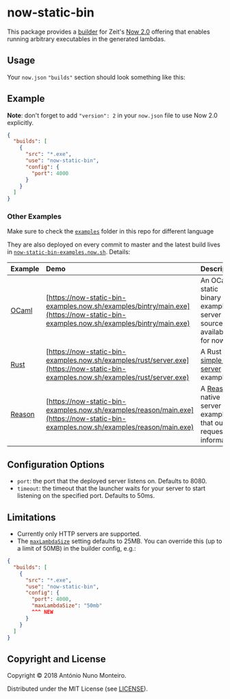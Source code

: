 # now-static-bin

This package provides a
[builder](https://zeit.co/docs/v2/deployments/builders/overview#when-to-use-builders)
for Zeit's [Now 2.0](https://zeit.co/blog/now-2) offering that enables running
arbitrary executables in the generated lambdas.

## Usage

Your `now.json` `"builds"` section should look something like this:

## Example

**Note**: don't forget to add `"version": 2` in your `now.json` file to use Now
2.0 explicitly.

```json
{
  "builds": [
    {
      "src": "*.exe",
      "use": "now-static-bin",
      "config": {
        "port": 4000
      }
    }
  ]
}
```

### Other Examples

Make sure to check the [`examples`](./examples) folder in this repo for
different language

They are also deployed on every commit to master and the latest build lives in
[`now-static-bin-examples.now.sh`](https://now-static-bin-examples.now.sh/).
Details:

| Example    | Demo     | Description     |
|:---------- |:---------|:----------------|
| [OCaml](/examples/bintry) | [https://now-static-bin-examples.now.sh/examples/bintry/main.exe](https://now-static-bin-examples.now.sh/examples/bintry/main.exe) | An OCaml static binary example server (no source available for now) |
| [Rust](/examples/rust) | [https://now-static-bin-examples.now.sh/examples/rust/server.exe](https://now-static-bin-examples.now.sh/examples/rust/server.exe) | A Rust [simple-server](https://github.com/steveklabnik/simple-server) example |
| [Reason](/examples/reason) | [https://now-static-bin-examples.now.sh/examples/reason/main.exe](https://now-static-bin-examples.now.sh/examples/reason/main.exe) | A [Reason](https://reasonml.github.io/) native server example that outputs request information |

## Configuration Options

- `port`: the port that the deployed server listens on. Defaults to 8080.
- `timeout`: the timeout that the launcher waits for your server to start
  listening on the specified port. Defaults to 50ms.

## Limitations

- Currently only HTTP servers are supported.
- The
  [`maxLambdaSize`](https://zeit.co/docs/v2/deployments/concepts/lambdas/#maximum-bundle-size)
  setting defaults to 25MB. You can override this (up to a limit of 50MB) in the
  builder config, e.g.:

```json
{
  "builds": [
    {
      "src": "*.exe",
      "use": "now-static-bin",
      "config": {
        "port": 4000,
        "maxLambdaSize": "50mb"
        ^^^ NEW
      }
    }
  ]
}
```

## Copyright and License

Copyright © 2018 António Nuno Monteiro.

Distributed under the MIT License (see [LICENSE](./LICENSE)).
